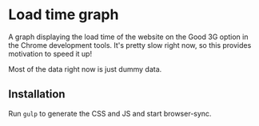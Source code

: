 # Load time graph

A graph displaying the load time of the website on the Good 3G option in the
Chrome development tools. It's pretty slow right now, so this provides
motivation to speed it up!

Most of the data right now is just dummy data.

## Installation

Run `gulp` to generate the CSS and JS and start browser-sync.
